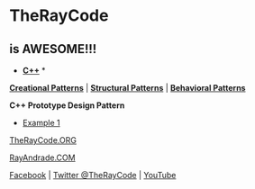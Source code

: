 # TheRayCode
## is AWESOME!!!

* **[C++](../README.md)** * 

**[Creational Patterns](../README.md)** | **[Structural Patterns](../Structural/README.md)** | **[Behavioral Patterns](./Behavioral/README.md)**

**C++ Prototype Design Pattern**

 * [Example 1](https://github.com/RayAndrade/TheRayCode/tree/main/CPP/Creational/Prototype/PE1/README.md)


[TheRayCode.ORG](https://www.TheRayCode.org)

[RayAndrade.COM](https://www.RayAndrade.com)


[Facebook](https://www.facebook.com/TheRayCode/) | [Twitter @TheRayCode](https://www.twitter.com/TheRayCode/) | [YouTube](https://www.youtube.com/AndradeRay/)
